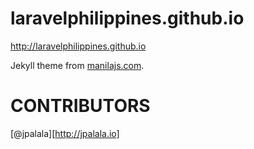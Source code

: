 # laravelphilippines.github.io

http://laravelphilippines.github.io

Jekyll theme from [manilajs.com](https://github.com/manilajs/manilajs.com).

# CONTRIBUTORS

[@jpalala][http://jpalala.io]
